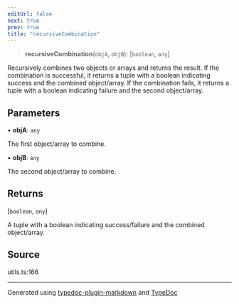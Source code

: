 ```yaml
---
editUrl: false
next: true
prev: true
title: "recursiveCombination"
---
```


> **recursiveCombination**(`objA`, `objB`): [`boolean`, `any`]

Recursively combines two objects or arrays and returns the result.
If the combination is successful, it returns a tuple with a boolean indicating success and the combined object/array.
If the combination fails, it returns a tuple with a boolean indicating failure and the second object/array.

## Parameters

• **objA**: `any`

The first object/array to combine.

• **objB**: `any`

The second object/array to combine.

## Returns

[`boolean`, `any`]

A tuple with a boolean indicating success/failure and the combined object/array.

## Source

utils.ts:166

***

Generated using [typedoc-plugin-markdown](https://www.npmjs.com/package/typedoc-plugin-markdown) and [TypeDoc](https://typedoc.org/)
